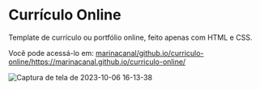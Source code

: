 # Currículo Online

Template de currículo ou portfólio online, feito apenas com HTML e CSS.

Você pode acessá-lo em: [marinacanal/github.io/curriculo-online/](https://marinacanal.github.io/curriculo-online/)https://marinacanal.github.io/curriculo-online/

![Captura de tela de 2023-10-06 16-13-38](https://github.com/marinacanal/curriculo-online/assets/121324624/11530cb8-10a9-4207-81e0-c2f136d5713c)
